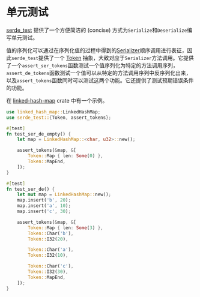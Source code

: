# 单元测试

[serde_test](https://docs.serde.rs/serde_test/) 提供了一个方便简洁的 (concise) 方式为`Serialize`和`Deserialize`编写单元测试。

值的序列化可以通过在序列化值的过程中得到的[Serializer](https://docs.serde.rs/serde/ser/trait.Serializer.html)顺序调用进行表征，因此`serde_test`提供了一个 [Token](https://docs.serde.rs/serde_test/enum.Token.html) 抽象，大致对应于`Serializer`方法调用。它提供了一个`assert_ser_tokens`函数测试一个值序列化为特定的方法调用序列，`assert_de_tokens`函数测试一个值可以从特定的方法调用序列中反序列化出来，以及`assert_tokens`函数同时可以测试这两个功能。它还提供了测试预期错误条件的功能。

在 [linked-hash-map](https://github.com/contain-rs/linked-hash-map) crate 中有一个示例。

```rust
use linked_hash_map::LinkedHashMap;
use serde_test::{Token, assert_tokens};

#[test]
fn test_ser_de_empty() {
    let map = LinkedHashMap::<char, u32>::new();

    assert_tokens(&map, &[
        Token::Map { len: Some(0) },
        Token::MapEnd,
    ]);
}

#[test]
fn test_ser_de() {
    let mut map = LinkedHashMap::new();
    map.insert('b', 20);
    map.insert('a', 10);
    map.insert('c', 30);

    assert_tokens(&map, &[
        Token::Map { len: Some(3) },
        Token::Char('b'),
        Token::I32(20),

        Token::Char('a'),
        Token::I32(10),

        Token::Char('c'),
        Token::I32(30),
        Token::MapEnd,
    ]);
}
```